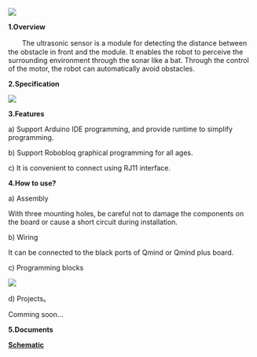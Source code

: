 ![](/img/senor/c-3.png)

**1.Overview**

　　The ultrasonic sensor is a module for detecting the distance between the obstacle in front and the module. It enables the robot to perceive the surrounding environment through the sonar like a bat. Through the control of the motor, the robot can automatically avoid obstacles.

**2.Specification**

![](/img/senor/c-1.jpg)

**3.Features**

a) Support Arduino IDE programming, and provide runtime to simplify programming.

b) Support Robobloq graphical programming for all ages.

c) It is convenient to connect using RJ11 interface.

**4.How to use?**

a) Assembly

With three mounting holes, be careful not to damage the components on the board or cause a short circuit during installation.

b) Wiring

It can be connected to the black ports of Qmind or Qmind plus board.

c) Programming blocks

![](/img/senor/c-2.jpg)

d) Projects。

Comming soon...

**5.Documents**

<b>[Schematic](https://github.com/Robobloq2018/Open-source-hardware/tree/master/Electronic%20module)
